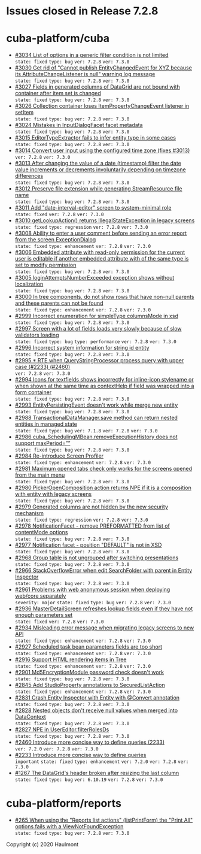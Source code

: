 # Issues closed in Release 7.2.8

# cuba-platform/cuba

* [#3034 List of options in a generic filter condition is not limited](https://github.com/cuba-platform/cuba/issues/3034) \
    `state: fixed` `type: bug` `ver: 7.2.8` `ver: 7.3.0` 
* [#3030 Get rid of "Cannot publish EntityChangedEvent for XYZ because its AttributeChangeListener is null" warning log message](https://github.com/cuba-platform/cuba/issues/3030) \
    `state: fixed` `type: bug` `ver: 7.2.8` `ver: 7.3.0` 
* [#3027 Fields in generated columns of DataGrid are not bound with container after item set is changed](https://github.com/cuba-platform/cuba/issues/3027) \
    `state: fixed` `type: bug` `ver: 7.2.8` `ver: 7.3.0` 
* [#3026 Collection container loses ItemPropertyChangeEvent listener in setItem](https://github.com/cuba-platform/cuba/issues/3026) \
    `state: fixed` `type: bug` `ver: 7.2.8` `ver: 7.3.0` 
* [#3024 Mistakes in InputDialogFacet facet metadata](https://github.com/cuba-platform/cuba/issues/3024) \
    `state: fixed` `type: bug` `ver: 7.2.8` `ver: 7.3.0` 
* [#3015 EditorTypeExtractor fails to infer entity type in some cases](https://github.com/cuba-platform/cuba/issues/3015) \
    `state: fixed` `type: bug` `ver: 7.2.8` `ver: 7.3.0` 
* [#3014 Convert user input using the configured time zone (fixes #3013)](https://github.com/cuba-platform/cuba/pull/3014) \
    `ver: 7.2.8` `ver: 7.3.0` 
* [#3013 After changing the value of a date (timestamp) filter the date value increments or decrements involuntarily depending on timezone differences](https://github.com/cuba-platform/cuba/issues/3013) \
    `state: fixed` `type: bug` `ver: 7.2.8` `ver: 7.3.0` 
* [#3012 Preserve file extension while generating StreamResource file name](https://github.com/cuba-platform/cuba/issues/3012) \
    `state: fixed` `type: bug` `ver: 7.2.8` `ver: 7.3.0` 
* [#3011 Add "date-interval-editor" screen to system-minimal role](https://github.com/cuba-platform/cuba/issues/3011) \
    `state: fixed` `ver: 7.2.8` `ver: 7.3.0` 
* [#3010 getLookupAction() returns IllegalStateException in legacy screens](https://github.com/cuba-platform/cuba/issues/3010) \
    `state: fixed` `type: regression` `ver: 7.2.8` `ver: 7.3.0` 
* [#3008 Ability to enter a user comment before sending an error report from the screen ExceptionDialog](https://github.com/cuba-platform/cuba/issues/3008) \
    `state: fixed` `type: enhancement` `ver: 7.2.8` `ver: 7.3.0` 
* [#3006 Embedded attribute with read-only permission for the current user is editable if another embedded attribute with of the same type is set to modify permission](https://github.com/cuba-platform/cuba/issues/3006) \
    `state: fixed` `type: bug` `ver: 7.2.8` `ver: 7.3.0` 
* [#3005 loginAttemptsNumberExceeded exception shows without localization](https://github.com/cuba-platform/cuba/issues/3005) \
    `state: fixed` `type: bug` `ver: 7.2.8` `ver: 7.3.0` 
* [#3000 In tree components, do not show rows that have non-null parents and these parents can not be found](https://github.com/cuba-platform/cuba/issues/3000) \
    `state: fixed` `type: enhancement` `ver: 7.2.8` `ver: 7.3.0` 
* [#2999 Incorrect enumeration for simpleType columnsMode in xsd](https://github.com/cuba-platform/cuba/issues/2999) \
    `state: fixed` `type: bug` `ver: 7.2.8` `ver: 7.3.0` 
* [#2997 Screen with a lot of fields loads very slowly because of slow validators loading](https://github.com/cuba-platform/cuba/issues/2997) \
    `state: fixed` `type: bug` `type: performance` `ver: 7.2.8` `ver: 7.3.0` 
* [#2996 Incorrect system information for string id entity](https://github.com/cuba-platform/cuba/issues/2996) \
    `state: fixed` `type: bug` `ver: 7.2.8` `ver: 7.3.0` 
* [#2995 * RTE when QueryStringProcessor process query with upper case (#2233) (#2460)](https://github.com/cuba-platform/cuba/pull/2995) \
    `ver: 7.2.8` `ver: 7.3.0` 
* [#2994 Icons for textfields shows incorrectly for inline-icon stylename or when shown at the same time as contextHelp if field was wrapped into a form container](https://github.com/cuba-platform/cuba/issues/2994) \
    `state: fixed` `type: bug` `ver: 7.2.8` `ver: 7.3.0` 
* [#2993 EntityPersistingEvent doesn't work while merge new entity](https://github.com/cuba-platform/cuba/issues/2993) \
    `state: fixed` `type: bug` `ver: 7.2.8` `ver: 7.3.0` 
* [#2988 TransactionalDataManager.save method can return nested entities in managed state](https://github.com/cuba-platform/cuba/issues/2988) \
    `state: fixed` `type: bug` `ver: 7.1.8` `ver: 7.2.8` `ver: 7.3.0` 
* [#2986 cuba_SchedulingMBean.removeExecutionHistory does not support maxPeriod=””](https://github.com/cuba-platform/cuba/issues/2986) \
    `state: fixed` `type: bug` `ver: 7.2.8` `ver: 7.3.0` 
* [#2984 Re-introduce Screen Profiler](https://github.com/cuba-platform/cuba/issues/2984) \
    `state: fixed` `type: enhancement` `ver: 7.2.8` `ver: 7.3.0` 
* [#2981 Maximum opened tabs check only works for the screens opened from the main menu](https://github.com/cuba-platform/cuba/issues/2981) \
    `state: fixed` `type: bug` `ver: 7.2.8` `ver: 7.3.0` 
* [#2980 PickerOpenComposition action returns NPE if it is a composition with entity with legacy screens](https://github.com/cuba-platform/cuba/issues/2980) \
    `state: fixed` `type: bug` `ver: 7.2.8` `ver: 7.3.0` 
* [#2979 Generated columns are not hidden by the new security mechanism](https://github.com/cuba-platform/cuba/issues/2979) \
    `state: fixed` `type: regression` `ver: 7.2.8` `ver: 7.3.0` 
* [#2978 NotificationFacet - remove PREFORMATTED from list of contentMode options](https://github.com/cuba-platform/cuba/issues/2978) \
    `state: fixed` `type: bug` `ver: 7.2.8` `ver: 7.3.0` 
* [#2977 Notification facet - position "DEFAULT" is not in XSD](https://github.com/cuba-platform/cuba/issues/2977) \
    `state: fixed` `type: bug` `ver: 7.2.8` `ver: 7.3.0` 
* [#2968 Group table is not ungrouped after switching presentations](https://github.com/cuba-platform/cuba/issues/2968) \
    `state: fixed` `type: bug` `ver: 7.2.8` `ver: 7.3.0` 
* [#2966 StackOverflowError when edit SearchFolder with parent in Entity Inspector](https://github.com/cuba-platform/cuba/issues/2966) \
    `state: fixed` `type: bug` `ver: 7.2.8` `ver: 7.3.0` 
* [#2961 Problems with web anonymous session when deploying web/core separately](https://github.com/cuba-platform/cuba/issues/2961) \
    `severity: major` `state: fixed` `type: bug` `ver: 7.2.8` `ver: 7.3.0` 
* [#2936 MasterDetailScreen refreshes lookup fields even if they have not enough parameters set](https://github.com/cuba-platform/cuba/issues/2936) \
    `state: fixed` `ver: 7.2.8` `ver: 7.3.0` 
* [#2934 Misleading error message when migrating legacy screens to new API](https://github.com/cuba-platform/cuba/issues/2934) \
    `state: fixed` `type: enhancement` `ver: 7.2.8` `ver: 7.3.0` 
* [#2927 Scheduled task bean parameters fields are too short](https://github.com/cuba-platform/cuba/issues/2927) \
    `state: fixed` `type: enhancement` `ver: 7.2.8` `ver: 7.3.0` 
* [#2916 Support HTML rendering items in Tree](https://github.com/cuba-platform/cuba/issues/2916) \
    `state: fixed` `type: enhancement` `ver: 7.2.8` `ver: 7.3.0` 
* [#2901 Md5EncryptionModule password check doesn't work](https://github.com/cuba-platform/cuba/issues/2901) \
    `state: fixed` `type: bug` `ver: 7.2.8` `ver: 7.3.0` 
* [#2845 Add StudioProperty annotations to SecuredListAction](https://github.com/cuba-platform/cuba/issues/2845) \
    `state: fixed` `type: enhancement` `ver: 7.2.8` `ver: 7.3.0` 
* [#2831 Crash Entity Inspector with Entity with @Convert annotation](https://github.com/cuba-platform/cuba/issues/2831) \
    `state: fixed` `type: bug` `ver: 7.2.8` `ver: 7.3.0` 
* [#2828 Nested objects don't receive null values when merged into DataContext](https://github.com/cuba-platform/cuba/issues/2828) \
    `state: fixed` `type: bug` `ver: 7.2.8` `ver: 7.3.0` 
* [#2827 NPE in UserEditor.filterRolesDs ](https://github.com/cuba-platform/cuba/issues/2827) \
    `state: fixed` `type: bug` `ver: 7.2.8` `ver: 7.3.0` 
* [#2460 Introduce more concise way to define queries (2233)](https://github.com/cuba-platform/cuba/pull/2460) \
    `ver: 7.2.0` `ver: 7.2.8` `ver: 7.3.0` 
* [#2233 Introduce more concise way to define queries](https://github.com/cuba-platform/cuba/issues/2233) \
    `important` `state: fixed` `type: enhancement` `ver: 7.2.0` `ver: 7.2.8` `ver: 7.3.0` 
* [#1267 The DataGrid's header broken after resizing the last column](https://github.com/cuba-platform/cuba/issues/1267) \
    `state: fixed` `type: bug` `ver: 6.10.19` `ver: 7.2.8` `ver: 7.3.0` 

# cuba-platform/reports

* [#265 When using the "Reports list actions" (listPrintForm) the "Print All" options fails with a ViewNotFoundException](https://github.com/cuba-platform/reports/issues/265) \
    `state: fixed` `type: bug` `ver: 7.2.8` `ver: 7.3.0` 


Copyright (c) 2020 Haulmont

